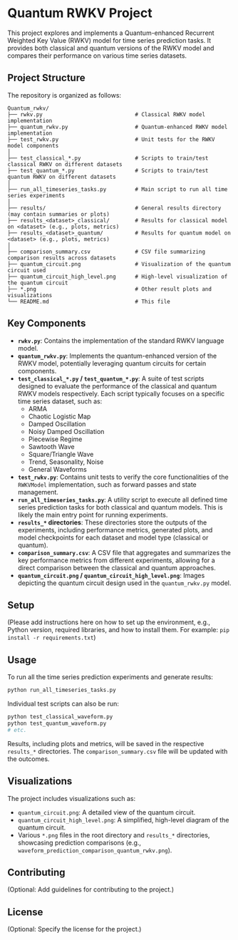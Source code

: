 # Quantum RWKV Project

This project explores and implements a Quantum-enhanced Recurrent Weighted Key Value (RWKV) model for time series prediction tasks. It provides both classical and quantum versions of the RWKV model and compares their performance on various time series datasets.

## Project Structure

The repository is organized as follows:

```
Quantum_rwkv/
├── rwkv.py                             # Classical RWKV model implementation
├── quantum_rwkv.py                     # Quantum-enhanced RWKV model implementation
├── test_rwkv.py                        # Unit tests for the RWKV model components
│
├── test_classical_*.py                 # Scripts to train/test classical RWKV on different datasets
├── test_quantum_*.py                   # Scripts to train/test quantum RWKV on different datasets
│
├── run_all_timeseries_tasks.py         # Main script to run all time series experiments
│
├── results/                            # General results directory (may contain summaries or plots)
├── results_<dataset>_classical/        # Results for classical model on <dataset> (e.g., plots, metrics)
├── results_<dataset>_quantum/          # Results for quantum model on <dataset> (e.g., plots, metrics)
│
├── comparison_summary.csv              # CSV file summarizing comparison results across datasets
├── quantum_circuit.png                 # Visualization of the quantum circuit used
├── quantum_circuit_high_level.png      # High-level visualization of the quantum circuit
├── *.png                               # Other result plots and visualizations
└── README.md                           # This file
```

## Key Components

*   **`rwkv.py`**: Contains the implementation of the standard RWKV language model.
*   **`quantum_rwkv.py`**: Implements the quantum-enhanced version of the RWKV model, potentially leveraging quantum circuits for certain components.
*   **`test_classical_*.py` / `test_quantum_*.py`**: A suite of test scripts designed to evaluate the performance of the classical and quantum RWKV models respectively. Each script typically focuses on a specific time series dataset, such as:
    *   ARMA
    *   Chaotic Logistic Map
    *   Damped Oscillation
    *   Noisy Damped Oscillation
    *   Piecewise Regime
    *   Sawtooth Wave
    *   Square/Triangle Wave
    *   Trend, Seasonality, Noise
    *   General Waveforms
*   **`test_rwkv.py`**: Contains unit tests to verify the core functionalities of the `RWKVModel` implementation, such as forward passes and state management.
*   **`run_all_timeseries_tasks.py`**: A utility script to execute all defined time series prediction tasks for both classical and quantum models. This is likely the main entry point for running experiments.
*   **`results_*` directories**: These directories store the outputs of the experiments, including performance metrics, generated plots, and model checkpoints for each dataset and model type (classical or quantum).
*   **`comparison_summary.csv`**: A CSV file that aggregates and summarizes the key performance metrics from different experiments, allowing for a direct comparison between the classical and quantum approaches.
*   **`quantum_circuit.png` / `quantum_circuit_high_level.png`**: Images depicting the quantum circuit design used in the `quantum_rwkv.py` model.

## Setup

(Please add instructions here on how to set up the environment, e.g., Python version, required libraries, and how to install them. For example: `pip install -r requirements.txt`)

## Usage

To run all the time series prediction experiments and generate results:

```bash
python run_all_timeseries_tasks.py
```

Individual test scripts can also be run:
```bash
python test_classical_waveform.py
python test_quantum_waveform.py
# etc.
```

Results, including plots and metrics, will be saved in the respective `results_*` directories. The `comparison_summary.csv` file will be updated with the outcomes.

## Visualizations

The project includes visualizations such as:
*   `quantum_circuit.png`: A detailed view of the quantum circuit.
*   `quantum_circuit_high_level.png`: A simplified, high-level diagram of the quantum circuit.
*   Various `*.png` files in the root directory and `results_*` directories, showcasing prediction comparisons (e.g., `waveform_prediction_comparison_quantum_rwkv.png`).

## Contributing

(Optional: Add guidelines for contributing to the project.)

## License

(Optional: Specify the license for the project.) 